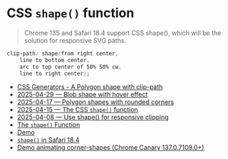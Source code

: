 # CSS `shape()` function

> Chrome 135 and Safari 18.4 support CSS shape(), which will be the solution for responsive SVG paths.

```css
clip-path: shape(from right center,
    line to bottom center,
    arc to top center of 50% 50% cw,
    line to right center);
```

- [CSS Generators - A Polygon shape with clip-path](https://css-generators.com/polygon-shape/)
- [2025-04-29 — Blob shape with hover effect](https://css-tip.com/blob-hover/)
- [2025-04-17 — Polygon shapes with rounded corners](https://css-tip.com/rounded-polygon/)
- [2025-04-15 — The CSS `shape()` function](https://webkit.org/blog/16794/the-css-shape-function/)
- [2025-04-08 — Use shape() for responsive clipping](https://developer.chrome.com/blog/css-shape)
- [The `shape()` Function](https://drafts.csswg.org/css-shapes-2/#shape-function)
- [Demo](https://codepen.io/yisi/pen/vEYGrQv)
- [`shape()` in Safari 18.4](https://webkit.org/blog/16574/webkit-features-in-safari-18-4)
- [Demo animating corner-shapes (Chrome Canary 137.0.7109.0+)](https://codepen.io/noamr/pen/KwKEjdY)
